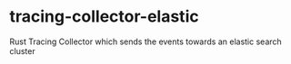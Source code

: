 # tracing-collector-elastic
Rust Tracing Collector which sends the events towards an elastic search cluster
